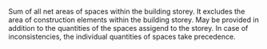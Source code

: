 Sum of all net areas of spaces within the building storey. It excludes the area of construction elements within the building storey. May be provided in addition to the quantities of the spaces assigend to the storey. In case of inconsistencies, the individual quantities of spaces take precedence.
